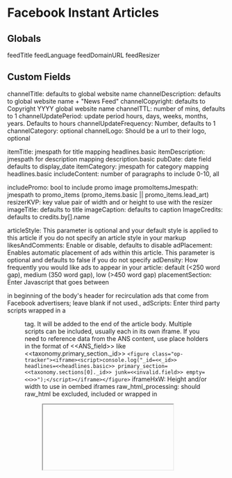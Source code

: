 # Facebook Instant Articles

## Globals

feedTitle
feedLanguage
feedDomainURL
feedResizer

## Custom Fields

channelTitle: defaults to global website name
channelDescription: defaults to global website name + "News Feed"
channelCopyright: defaults to Copyright YYYY global website name
channelTTL: number of mins, defaults to 1
channelUpdatePeriod: update period hours, days, weeks, months, years. Defaults to hours
channelUpdateFrequency: Number, defaults to 1
channelCategory: optional
channelLogo: Should be a url to their logo, optional

itemTitle: jmespath for title mapping headlines.basic
itemDescription: jmespath for description mapping description.basic
pubDate: date field defaults to display_date
itemCategory: jmespath for category mapping headlines.basic
includeContent: number of paragraphs to include 0-10, all

includePromo: bool to include promo image
promoItemsJmespath: jmespath to promo_items (promo_items.basic || promo_items.lead_art)
resizerKVP: key value pair of width and or height to use with the resizer
imageTitle: defaults to title
imageCaption: defaults to caption
ImageCredits: defaults to credits.by[].name

articleStyle: This parameter is optional and your default style is applied to this article if you do not specify an article style in your markup
likesAndComments: Enable or disable, defaults to disable
adPlacement: Enables automatic placement of ads within this article. This parameter is optional and defaults to false if you do not specify
adDensity: How frequently you would like ads to appear in your article: default (<250 word gap), medium (350 word gap), low (>450 word gap)
placementSection: Enter Javascript that goes between <section class="op-ad-template"></section> in beginning of the body\'s header for recirculation ads that come from Facebook advertisers; leave blank if not used.,
adScripts: Enter third party scripts wrapped in a <figure class=‘op-tracker’> tag. It will be added to the end of the article body. Multiple scripts can be included, usually each in its own iframe. If you need to reference data from the ANS content, use place holders in the format of <<ANS_field>> like <<taxonomy.primary_section.\_id>>
`<figure class="op-tracker"><iframe><script>console.log("_id=<<_id>> headlines=<<headlines.basic>> primary_section=<<taxonomy.sections[0]._id>> junk=<<invalid.field>> empty=<<>>");</script></iframe></figure>`
iframeHxW: Height and/or width to use in oembed iframes
raw_html_processing: should raw_html be excluded, included or wrapped in <figure><iframe> tags

### Usage

To use this feature in your repo, add the dependencies to your repos package.json
"jmespath": "^0.15.0",
"moment": "^2.24.0",
"xmlbuilder2": "2.1.7",
For xmlbuilder2 be sure to use version <= 2.1.7 or >= 3.0.0
